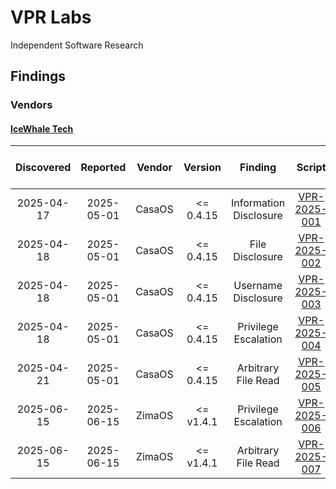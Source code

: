 # VPR Labs
Independent Software Research

## Findings
### Vendors
#### [IceWhale Tech](./01-IceWhale)
| Discovered | Reported   | Vendor | Version   | Finding                | Script                         | CVSS v4 Score | CVSS v4 Metrics                                                 |
|:----------:|:----------:|:------:|:---------:|:----------------------:|:------------------------------:|:-------------:|:---------------------------------------------------------------:|
| 2025-04-17 | 2025-05-01 | CasaOS | <= 0.4.15 | Information Disclosure | [VPR-2025-001](./01-IceWhale/VPR-2025-001) | 6.9/10        | CVSS:4.0/AV:N/AC:L/AT:N/PR:N/UI:N/VC:L/VI:N/VA:N/SC:L/SI:N/SA:N |
| 2025-04-18 | 2025-05-01 | CasaOS | <= 0.4.15 | File Disclosure        | [VPR-2025-002](./01-IceWhale/VPR-2025-002) | 6.9/10        | CVSS:4.0/AV:N/AC:L/AT:N/PR:N/UI:N/VC:L/VI:N/VA:N/SC:L/SI:N/SA:N |
| 2025-04-18 | 2025-05-01 | CasaOS | <= 0.4.15 | Username Disclosure    | [VPR-2025-003](./01-IceWhale/VPR-2025-003) | 6.9/10        | CVSS:4.0/AV:N/AC:L/AT:N/PR:N/UI:N/VC:L/VI:N/VA:N/SC:L/SI:N/SA:N |
| 2025-04-18 | 2025-05-01 | CasaOS | <= 0.4.15 | Privilege Escalation   | [VPR-2025-004](./01-IceWhale/VPR-2025-004) | 9.3/10        | CVSS:4.0/AV:L/AC:L/AT:N/PR:N/UI:A/VC:H/VI:H/VA:H/SC:H/SI:H/SA:H |
| 2025-04-21 | 2025-05-01 | CasaOS | <= 0.4.15 | Arbitrary File Read    | [VPR-2025-005](./01-IceWhale/VPR-2025-005) | 9.3/10        | CVSS:4.0/AV:L/AC:L/AT:N/PR:N/UI:A/VC:H/VI:H/VA:H/SC:H/SI:H/SA:H |
| 2025-06-15 | 2025-06-15 | ZimaOS | <= v1.4.1 | Privilege Escalation   | [VPR-2025-006](./01-IceWhale/VPR-2025-006) | 9.3/10        | CVSS:4.0/AV:L/AC:L/AT:N/PR:N/UI:A/VC:H/VI:H/VA:H/SC:H/SI:H/SA:H |
| 2025-06-15 | 2025-06-15 | ZimaOS | <= v1.4.1 | Arbitrary File Read    | [VPR-2025-007](./01-IceWhale/VPR-2025-007) | 9.3/10        | CVSS:4.0/AV:L/AC:L/AT:N/PR:N/UI:A/VC:H/VI:H/VA:H/SC:H/SI:H/SA:H |
